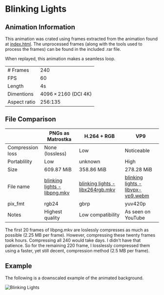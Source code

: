 # Blinking Lights
## Animation Information

This animation was crated using frames extracted from the animation found at [index.html](./index.html). The unprocessed frames (along with the tools used to process the frames) can be found in the included .rar file.

When replayed, this animation makes a seamless loop.

| | |
|---|---|
| # Frames | 240 |
| FPS | 60 |
| Length | 4s |
| Dimentions | 4096 × 2160 (DCI 4K) |
| Aspect ratio | 256:135 |

## File Comparison

|                  | PNGs as Matrostka | H.264 + RGB       | VP9                |
|------------------|-------------------|-------------------|--------------------|
| Compression loss | None (lossless)   | Low               | Noticeable         |
| Portablility     | Low               | unknown           | High               |
| Size             | 609.87 MiB        | 358.86 MiB        | 278.28 MiB         |
| File name        | [blinking lights - libpng.mkv](blinking%20lights%20-%20libpng.md) | [blinking lights - libx264rgb.mkv](blinking%20lights%20-%20libx264rgb.md) | [blinking lights - libvpx-vp9.webm](blinking%20lights%20-%20libvpx-vp9.md) |
| pix_fmt          | rgb24             | gbrp              | yuv420p            |
| Notes            | Highest quality   | Low compatibility | As seen on YouTube |

The first 20 frames of libpng.mkv are loslessly compresses as much as possible (2.25 MB per frame). However, compressing these twenty frames took hours. Compressing all 240 would take days. I didn't have that patience. So for the remaining 220 frame, I losslessly compressed them using a faster, yet still decent, compression method (2.5 MB per frame).

## Example

The following is a downscaled example of the animated background.

![Blinking Lights](blinking%20lights%20-%20example.gif)
